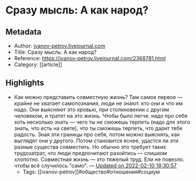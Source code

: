 # Сразу мысль: А как народ?

## Metadata
- Author: [ivanov-petrov.livejournal.com]()
- Title: Сразу мысль: А как народ?
- Reference: https://ivanov-petrov.livejournal.com/2368781.html
- Category: [[article]]

## Highlights
- Как можно представить совместную жизнь? Там самое первое — крайне не хватает самопознания, люди не знают. кто они и что им надо. Они выясняют это кровью, при столкновении с другим человеком, и тратят на это жизнь. Чтобы было легче. надо про себя хоть несколько знать — чего ты не сможешь терпеть (надо для этого знать, что есть на свете), что ты сможешь терпеть, что дарит тебе радость. Зная эти границы про себя, потом можно выяснять, как выглядят они у другого. Потом становится яснее, удастся ли эти разные существа совместить. Но обычно это требует таких трудозатрат, что люди предпочитают разойтись — слишком хлопотно. Совместная жизнь — это тяжелый труд. Ели не повезло. чтобы всё случилось "само". — [Updated on 2022-02-10 18:30:57](https://hyp.is/cVEFjoqGEeylqEdjFIuZAA/ivanov-petrov.livejournal.com/2368781.html)
   - Tags: [[ivanov-petrov]]#общество#отношения#социум
